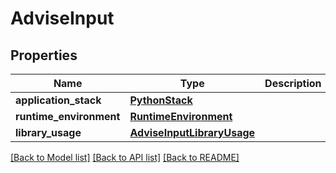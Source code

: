 # AdviseInput

## Properties
Name | Type | Description | Notes
------------ | ------------- | ------------- | -------------
**application_stack** | [**PythonStack**](PythonStack.md) |  |
**runtime_environment** | [**RuntimeEnvironment**](RuntimeEnvironment.md) |  | [optional]
**library_usage** | [**AdviseInputLibraryUsage**](AdviseInputLibraryUsage.md) |  | [optional]

[[Back to Model list]](../README.md#documentation-for-models) [[Back to API list]](../README.md#documentation-for-api-endpoints) [[Back to README]](../README.md)

